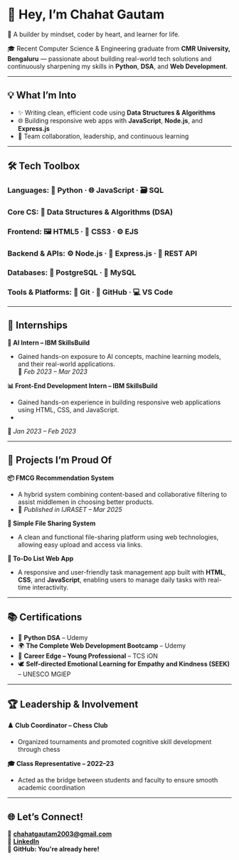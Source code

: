 # 👋 Hey, I’m Chahat Gautam

🚀 A builder by mindset, coder by heart, and learner for life.  

🎓 Recent Computer Science & Engineering graduate from **CMR University, Bengaluru** — passionate about building real-world tech solutions and continuously sharpening my skills in **Python**, **DSA**, and **Web Development**.

---

## 💡 What I’m Into
- ✨ Writing clean, efficient code using **Data Structures & Algorithms**
- 🌐 Building responsive web apps with **JavaScript**, **Node.js**, and **Express.js**
- 🤝 Team collaboration, leadership, and continuous learning

---

## 🛠️ Tech Toolbox

### Languages: 🐍 Python · 🌐 JavaScript · 🗃️ SQL
### Core CS: 🧮 Data Structures & Algorithms (DSA)
### Frontend: 🖼️ HTML5 · 🎨 CSS3 · ⚙️ EJS
### Backend & APIs: ⚙️ Node.js · 🚂 Express.js · 🔗 REST API
### Databases: 🐘 PostgreSQL · 💾 MySQL
### Tools & Platforms: 🧪 Git · 🐙 GitHub · 💻 VS Code
---

## 💼 Internships

**🤖 AI Intern – IBM SkillsBuild**  
- Gained hands-on exposure to AI concepts, machine learning models, and their real-world applications.  
📅 *Feb 2023 – Mar 2023*

**📊 Front-End Development Intern – IBM SkillsBuild**
- Gained hands-on experience in building responsive web applications using HTML, CSS, and JavaScript.
- 
📅 *Jan 2023 – Feb 2023*

---

## 🧠 Projects I’m Proud Of

**📦 FMCG Recommendation System**  
- A hybrid system combining content-based and collaborative filtering to assist middlemen in choosing better products.  
- 🔗 *Published in IJRASET – Mar 2025*

**📁 Simple File Sharing System**  
- A clean and functional file-sharing platform using web technologies, allowing easy upload and access via links.

**📝 To-Do List Web App**  
- A responsive and user-friendly task management app built with **HTML**, **CSS**, and **JavaScript**, enabling users to manage daily tasks with real-time interactivity.
---

## 📚 Certifications
- 🐍 **Python DSA** – Udemy  
- 🌍 **The Complete Web Development Bootcamp** – Udemy
- 🧠 **Career Edge – Young Professional** – TCS iON  
- 🕊️ **Self-directed Emotional Learning for Empathy and Kindness (SEEK)** – UNESCO MGIEP

---

## 🏆 Leadership & Involvement
**♟️ Club Coordinator – Chess Club**  
- Organized tournaments and promoted cognitive skill development through chess  

**🎓 Class Representative – 2022–23**  
- Acted as the bridge between students and faculty to ensure smooth academic coordination

---

## 🌐 Let’s Connect!
📧 **chahatgautam2003@gmail.com**  
🔗 [**LinkedIn**](https://www.linkedin.com/in/chahat-gautam-/)  
🐙 **GitHub: You're already here!**
